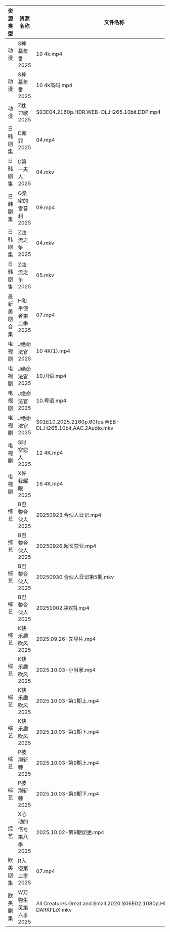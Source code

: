 | 资源类型   | 资源名称          | 文件名称                                                                   | 分享链接                                 | 更新时间                |
| ------ | ------------- | ---------------------------------------------------------------------- | ------------------------------------ | ------------------- |
| 动漫     | S神墓年番2025     | 10 4k.mp4                                                              | https://pan.quark.cn/s/06bfa06b8b35  | 2025-10-03 16:27:32 |
| 动漫     | S神墓年番2025     | 10 4k高码.mp4                                                            | https://pan.quark.cn/s/06bfa06b8b35  | 2025-10-03 16:27:28 |
| 动漫     | Z枕刀歌2025      | S03E04.2160p.HDR.WEB-DL.H265.10bit.DDP.mp4                             | https://pan.quark.cn/s/f52a0f306f79  | 2025-10-03 16:30:39 |
| 日韩剧集   | D断罪2025       | 04.mp4                                                                 | https://pan.quark.cn/s/d45212db96e7  | 2025-10-03 16:21:19 |
| 日韩剧集   | D第一夫人2025     | 04.mkv                                                                 | https://pan.quark.cn/s/e10ea3db461f  | 2025-10-03 16:21:30 |
| 日韩剧集   | Q亲密的雷普利2025   | 09.mp4                                                                 | https://pan.quark.cn/s/8cb9fd7634af  | 2025-10-03 16:26:05 |
| 日韩剧集   | Z浊流之争2025     | 04.mkv                                                                 | https://pan.quark.cn/s/a38169f5ace1  | 2025-10-03 16:30:50 |
| 日韩剧集   | Z浊流之争2025     | 05.mkv                                                                 | https://pan.quark.cn/s/a38169f5ace1  | 2025-10-03 16:30:55 |
| 最新美剧合集 | H和平使者第二季2025  | 07.mp4                                                                 | https://www.alipan.com/s/5Gf8XwFvkUq | 2025-10-03 13:04:57 |
| 电视剧    | J绝命法官2025     | 10 4K(1).mp4                                                           | https://www.alipan.com/s/XFZgThTuhqe | 2025-10-03 19:05:06 |
| 电视剧    | J绝命法官2025     | 10.国语.mp4                                                              | https://www.alipan.com/s/XFZgThTuhqe | 2025-10-03 19:05:06 |
| 电视剧    | J绝命法官2025     | 10.粤语.mp4                                                              | https://www.alipan.com/s/XFZgThTuhqe | 2025-10-03 19:05:05 |
| 电视剧    | J绝命法官2025     | S01E10.2025.2160p.60fps.WEB-DL.H265.10bit.AAC.2Audio.mkv               | https://pan.quark.cn/s/50b666fcfcd1  | 2025-10-03 16:23:14 |
| 电视剧    | S时空恋人2025     | 12 4K.mp4                                                              | https://www.alipan.com/s/3j66jFaEhvh | 2025-10-03 19:05:20 |
| 电视剧    | X许我耀眼2025     | 16 4K.mp4                                                              | https://www.alipan.com/s/kZBrzfKxPFa | 2025-10-03 08:05:41 |
| 综艺     | B巴黎合伙人2025    | 20250923.合伙人日记.mp4                                                     | https://pan.quark.cn/s/4264ec5c7676  | 2025-10-03 16:31:33 |
| 综艺     | B巴黎合伙人2025    | 20250926.超长营业.mp4                                                      | https://pan.quark.cn/s/4264ec5c7676  | 2025-10-03 16:31:37 |
| 综艺     | B巴黎合伙人2025    | 20250930 合伙人日记第5期.mkv                                                  | https://pan.quark.cn/s/4264ec5c7676  | 2025-10-03 16:31:30 |
| 综艺     | B巴黎合伙人2025    | 20251002.第8期.mp4                                                       | https://pan.quark.cn/s/4264ec5c7676  | 2025-10-03 16:31:41 |
| 综艺     | K快乐趣吹风2025    | 2025.09.26-先导片.mp4                                                     | https://pan.quark.cn/s/2e73ee655d53  | 2025-10-03 16:34:03 |
| 综艺     | K快乐趣吹风2025    | 2025.10.03-小当家.mp4                                                     | https://pan.quark.cn/s/2e73ee655d53  | 2025-10-03 16:33:59 |
| 综艺     | K快乐趣吹风2025    | 2025.10.03-第1期上.mp4                                                    | https://pan.quark.cn/s/2e73ee655d53  | 2025-10-03 16:34:07 |
| 综艺     | K快乐趣吹风2025    | 2025.10.03-第1期下.mp4                                                    | https://pan.quark.cn/s/2e73ee655d53  | 2025-10-03 16:34:10 |
| 综艺     | P披荆斩棘2025     | 2025.10.03-第9期上.mp4                                                    | https://pan.quark.cn/s/9ae1eb01008d  | 2025-10-03 16:35:10 |
| 综艺     | P披荆斩棘2025     | 2025.10.03-第9期下.mp4                                                    | https://pan.quark.cn/s/9ae1eb01008d  | 2025-10-03 16:35:13 |
| 综艺     | X心动的信号第八季2025 | 2025.10.02-第9期加更.mp4                                                   | https://pan.quark.cn/s/2ed22d9e58e2  | 2025-10-03 16:37:21 |
| 欧美剧集   | R入侵第三季2025    | 07.mp4                                                                 | https://pan.quark.cn/s/8877297fc601  | 2025-10-03 16:26:44 |
| 欧美剧集   | W万物生灵第六季2025  | All.Creatures.Great.and.Small.2020.S06E02.1080p.HDTV.H264-DARKFLiX.mkv | https://pan.quark.cn/s/6bed80ca39f7  | 2025-10-03 16:28:12 |
